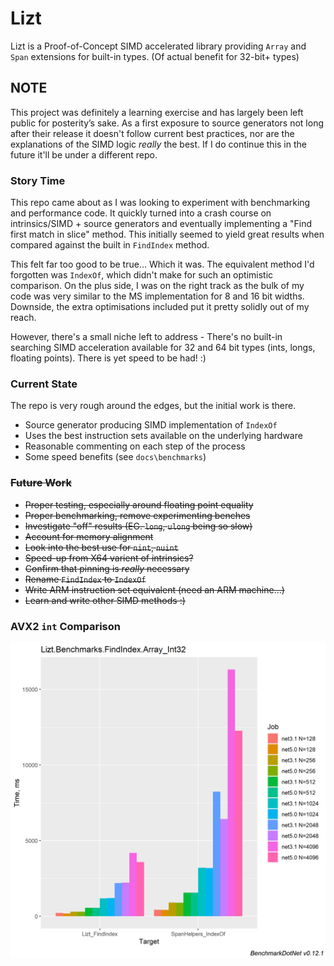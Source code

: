 # Lizt

Lizt is a Proof-of-Concept SIMD accelerated library providing `Array` and `Span` extensions for built-in types. (Of actual benefit for 32-bit+ types)

## NOTE

This project was definitely a learning exercise and has largely been left public for posterity’s sake. As a first exposure to source generators not long after their release it doesn't follow current best practices, nor are the explanations of the SIMD logic _really_ the best. If I do continue this in the future it'll be under a different repo.

### Story Time

This repo came about as I was looking to experiment with benchmarking and performance code. It quickly turned into a crash course on intrinsics/SIMD + source generators and eventually implementing a "Find first match in slice" method. This initially seemed to yield great results when compared against the built in `FindIndex` method.

This felt far too good to be true... Which it was. The equivalent method I'd forgotten was `IndexOf`, which didn't make for such an optimistic comparison. On the plus side, I was on the right track as the bulk of my code was very similar to the MS implementation for 8 and 16 bit widths. Downside, the extra optimisations included put it pretty solidly out of my reach.

However, there's a small niche left to address - There's no built-in searching SIMD acceleration available for 32 and 64 bit types (ints, longs, floating points). There is yet speed to be had! :)

### Current State

The repo is very rough around the edges, but the initial work is there.

* Source generator producing SIMD implementation of `IndexOf`
* Uses the best instruction sets available on the underlying hardware
* Reasonable commenting on each step of the process
* Some speed benefits (see `docs\benchmarks`)

### ~~Future Work~~

* ~~Proper testing, especially around floating point equality~~
* ~~Proper benchmarking, remove experimenting benches~~
* ~~Investigate "off" results (EG. `long`, `ulong` being so slow)~~
* ~~Account for memory alignment~~
* ~~Look into the best use for `nint`, `nuint`~~
* ~~Speed-up from X64 varient of intrinsics?~~
* ~~Confirm that pinning is _really_ necessary~~
* ~~Rename `FindIndex` to `IndexOf`~~
* ~~Write ARM instruction set equivalent (need an ARM machine...)~~
* ~~Learn and write other SIMD methods :)~~

### AVX2 `int` Comparison

![i7-7820X_Int32](docs/benchmarks/0.7.0-alpha/x86_i7-7820X@4.0GHz/AVX_Int32_Barplot.png)
